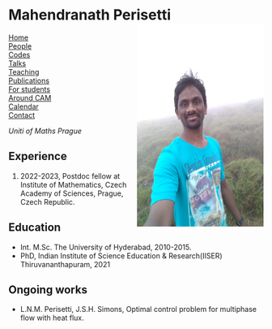 
<h1>
   Mahendranath Perisetti 
   <img src='WhatsApp Ima.jpg' style="float:right;width:250px;height:400px;" />
</h1>
<nav>

   <p>
   <a href="index.html">Home</a><br>
   <a href="people.html">People</a><br>
   <a href="codes.html">Codes</a><br>
   <a href="talks.html">Talks</a><br>
   <a href="teaching/index.html">Teaching</a><br>
   <a href="publication.html">Publications</a><br>
   <a href="forstudents.html">For students</a><br>
   <a href="localinfo.html">Around CAM</a><br>
   <a href="cal.html">Calendar</a><br>
   <a href="contact.html">Contact</a>
   </p>

<p style="text-align:center">
   
<address>
   Uniti of Maths
   Prague
</address>


<h2> Experience</h2>

<ol>
   <li>2022-2023, Postdoc fellow at Institute of Mathematics, Czech Academy of Sciences, Prague, Czech Republic. </li>
</ol> 
<h2> Education </h2>
<ul>
   <li> Int. M.Sc. The University of Hyderabad, 2010-2015.</li>
   <li>PhD, Indian Institute of Science Education & Research(IISER) Thiruvananthapuram, 2021 </li>
</ul>



<h2> Ongoing works</h2>

* L.N.M. Perisetti, J.S.H. Simons, Optimal control problem for multiphase flow with heat flux.  

